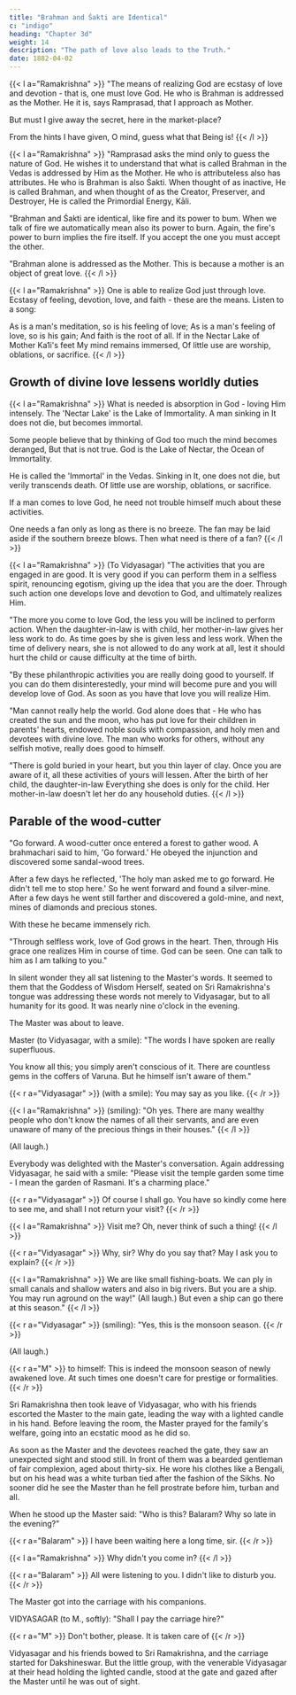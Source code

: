 ```yaml
---
title: "Brahman and Śakti are Identical"
c: "indigo"
heading: "Chapter 3d"
weight: 14
description: "The path of love also leads to the Truth."
date: 1882-04-02
---
```



{{< l a="Ramakrishna" >}}
"The means of realizing God are ecstasy of love and devotion - that is, one must love God. He who is Brahman is addressed as the Mother. He it is, says Ramprasad, that I approach as Mother.

But must I give away the secret, here in the market-place?

From the hints I have given, O mind, guess what that Being is!
{{< /l >}}


{{< l a="Ramakrishna" >}}
"Ramprasad asks the mind only to guess the nature of God. He wishes it to understand that what is called Brahman in the Vedas is addressed by Him as the Mother. He who is attributeless also has attributes. He who is Brahman is also Śakti. When thought of as inactive, He is called Brahman, and when thought of as the Creator, Preserver, and
Destroyer, He is called the Primordial Energy, Kāli. 

"Brahman and Śakti are identical, like fire and its power to bum. When we talk of fire we automatically mean also its power to burn. Again, the fire's power to burn implies the fire itself. If you accept the one you must accept the other.

"Brahman alone is addressed as the Mother. This is because a mother is an object of great love. 
{{< /l >}}


{{< l a="Ramakrishna" >}}
One is able to realize God just through love. Ecstasy of feeling, devotion, love, and faith - these are the means. Listen to a song:

As is a man's meditation, so is his feeling of love;
As is a man's feeling of love, so is his gain;
And faith is the root of all.
If in the Nectar Lake of Mother Ka1i's feet
My mind remains immersed,
Of little use are worship, oblations, or sacrifice.
{{< /l >}}


## Growth of divine love lessens worldly duties


{{< l a="Ramakrishna" >}}
What is needed is absorption in God - loving Him intensely. The 'Nectar Lake' is the Lake of Immortality. A man sinking in It does not die, but becomes immortal. 

Some people believe that by thinking of God too much the mind becomes deranged, But that is not true. God is the Lake of Nectar, the Ocean of Immortality. 

He is called the 'Immortal' in the Vedas. Sinking in It, one does not die, but verily transcends death. Of little use are worship, oblations, or sacrifice.

If a man comes to love God, he need not trouble himself much about these activities.

One needs a fan only as long as there is no breeze. The fan may be laid aside if the southern breeze blows. Then what need is there of a fan?
{{< /l >}}


{{< l a="Ramakrishna" >}}
(To Vidyasagar) "The activities that you are engaged in are good. It is very good if you can perform them in a selfless spirit, renouncing egotism, giving up the idea that you are the doer. Through such action one develops love and devotion to God, and ultimately realizes Him.

"The more you come to love God, the less you will be inclined to perform action. When the daughter-in-law is with child, her mother-in-law gives her less work to do. As time goes by she is given less and less work. When the time of delivery nears, she is not allowed to do any work at all, lest it should hurt the child or cause difficulty at the time of birth.

"By these philanthropic activities you are really doing good to yourself. If you can do them disinterestedly, your mind will become pure and you will develop love of God. As soon as you have that love you will realize Him.

"Man cannot really help the world. God alone does that - He who has created the sun and the moon, who has put love for their children in parents' hearts, endowed noble souls with compassion, and holy men and devotees with divine love. The man who works for others, without any selfish motive, really does good to himself.

"There is gold buried in your heart, but you thin layer of clay. Once you are aware of it, all these activities of yours will lessen. After the birth of her child, the daughter-in-law Everything she does is only for the child. Her mother-in-law doesn't let her do any household duties.
{{< /l >}}


<!-- are not yet aware of it. It is covered with a

in the family busies herself with it alone. -->


## Parable of the wood-cutter

"Go forward. A wood-cutter once entered a forest to gather wood. A brahmachari said to him, 'Go forward.' He obeyed the injunction and discovered some sandal-wood trees. 

After a few days he reflected, 'The holy man asked me to go forward. He didn't tell me to stop here.' So he went forward and found a silver-mine. After a few days he went still farther and discovered a gold-mine, and next, mines of diamonds and precious stones. 

With these he became immensely rich.

"Through selfless work, love of God grows in the heart. Then, through His grace one realizes Him in course of time. God can be seen. One can talk to him as I am talking to you."

In silent wonder they all sat listening to the Master's words. It seemed to them that the Goddess of Wisdom Herself, seated on Sri Ramakrishna's tongue was addressing these words not merely to Vidyasagar, but to all humanity for its good.
It was nearly nine o'clock in the evening. 

The Master was about to leave.

Master (to Vidyasagar, with a smile): "The words I have spoken are really superfluous. 

You know all this; you simply aren't conscious of it. There are countless gems in the coffers of Varuna. But he himself isn't aware of them."

{{< r a="Vidyasagar" >}}
(with a smile): You may say as you like.
{{< /r >}}


{{< l a="Ramakrishna" >}}
(smiling): "Oh yes. There are many wealthy people who don't know the names of all their servants, and are even unaware of many of the precious things in their houses."
{{< /l >}}


(All laugh.)

Everybody was delighted with the Master's conversation. Again addressing Vidyasagar, he said with a smile: "Please visit the temple garden some time - I mean the garden of Rasmani. It's a charming place."

{{< r a="Vidyasagar" >}}
Of course I shall go. You have so kindly come here to see me, and shall I not return your visit?
{{< /r >}}


{{< l a="Ramakrishna" >}}
Visit me? Oh, never think of such a thing!
{{< /l >}}


{{< r a="Vidyasagar" >}}
Why, sir? Why do you say that? May I ask you to explain?
{{< /r >}}


{{< l a="Ramakrishna" >}}
We are like small fishing-boats. We can ply in small canals and shallow waters and also in big rivers. But you are a ship. You may run
aground on the way!" (All laugh.) But even a ship can go there at this season."
{{< /l >}}


{{< r a="Vidyasagar" >}}
(smiling): "Yes, this is the monsoon season.
{{< /r >}}


(All laugh.)


{{< r a="M" >}}
to himself: This is indeed the monsoon season of newly awakened love. At such times one doesn't care for prestige or formalities.
{{< /r >}}

Sri Ramakrishna then took leave of Vidyasagar, who with his friends escorted the Master to the main gate, leading the way with a lighted candle in his hand. Before leaving the room, the Master prayed for the family's welfare, going into an ecstatic mood as he did so.

As soon as the Master and the devotees reached the gate, they saw an unexpected sight and stood still. In front of them was a bearded gentleman of fair complexion, aged about thirty-six. He wore his clothes like a Bengali, but on his head was a white turban tied after the fashion of the Sikhs. No sooner did he see the Master than he fell prostrate before him, turban and all.

When he stood up the Master said: "Who is this? Balaram? Why so late in the evening?"

{{< r a="Balaram" >}}
I have been waiting here a long time, sir.
{{< /r >}}


{{< l a="Ramakrishna" >}}
Why didn't you come in?
{{< /l >}}

{{< r a="Balaram" >}}
All were listening to you. I didn't like to disturb you.
{{< /r >}}

The Master got into the carriage with his companions.


VIDYASAGAR (to M., softly): "Shall I pay the carriage hire?"

{{< r a="M" >}}
Don't bother, please. It is taken care of
{{< /r >}}


Vidyasagar and his friends bowed to Sri Ramakrishna, and the carriage started for Dakshineswar. But the little group, with the venerable Vidyasagar at their head holding the lighted candle, stood at the gate and gazed after the Master until he was out of sight.
